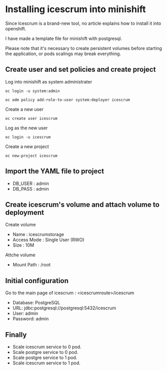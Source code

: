 # Installing icescrum into minishift
Since Icescrum is a brand-new tool, no article explains how to install it into openshift.

I have made a template file for minishift with postgresql.

Please note that it's necessary to create persistent volumes before starting the application, or pods scalings may break everything. 

## Create user and set policies and create project
Log into minishift as system administrater
```
oc login -u system:admin
```

```
oc adm policy add-role-to-user system:deployer icescrum
```
Create a new user
```
oc create user icescrum
```
Log as the new user
```
oc login -u icescrum
```
Create a new project
```
oc new-project icescrum
```
## Import the YAML file to project
* DB_USER : admin
* DB_PASS : admin

## Create icescrum's volume and attach volume to deployment
Create volume
* Name : icescrumstorage
* Access Mode : Single User (RWO) 
* Size : 10M

Attche volume
* Mount Path : /root

## Initial configuration
Go to the main page of icescrum : \<icescrumroute\>/icescrum
* Database:                   PostgreSQL
* URL:                        jdbc:postgresql://postgresql:5432/icescrum
* User:                       admin
* Password:                   admin

## Finally
* Scale icescrum service to 0 pod.
* Scale postgre service to 0 pod.
* Scale postgre service to 1 pod.
* Scale icescrum service to 1 pod.

